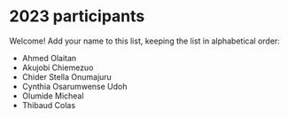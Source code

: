 # 2023 participants

Welcome! Add your name to this list, keeping the list in alphabetical order:

- Ahmed Olaitan
- Akujobi Chiemezuo
- Chider Stella Onumajuru
- Cynthia Osarumwense Udoh
- Olumide Micheal
- Thibaud Colas
